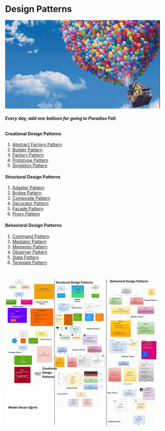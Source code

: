 # Design Patterns
![img_1.png](img_1.png)

 ###### _**Every day, add one balloon for going to Paradise Fall.**_

#### Creational Design Patterns


1) [Abstract Factory Pattern](https://github.com/MedetHasanUgurlu/Design-Patterns/tree/master/src/main/java/org/medron/abstractfactorypattern)
2) [Builder Pattern](https://github.com/MedetHasanUgurlu/Design-Patterns/tree/master/src/main/java/org/medron/builderpattern)
3) [Factory Pattern](https://github.com/MedetHasanUgurlu/Design-Patterns/tree/master/src/main/java/org/medron/factorypattern)
4) [Prototype Pattern](https://github.com/MedetHasanUgurlu/Design-Patterns/tree/master/src/main/java/org/medron/prototype)
5) [Singleton Pattern](https://github.com/MedetHasanUgurlu/Design-Patterns/tree/master/src/main/java/org/medron/singletonpattern)

#### Structural Design Patterns

1) [Adapter Pattern](https://github.com/MedetHasanUgurlu/Design-Patterns/tree/master/src/main/java/org/medron/adapterpattern)
2) [Bridge Pattern](https://github.com/MedetHasanUgurlu/Design-Patterns/tree/master/src/main/java/org/medron/bridgepattern)
3) [Composite Pattern](https://github.com/MedetHasanUgurlu/Design-Patterns/tree/master/src/main/java/org/medron/compositepattern)
4) [Decorator Pattern](https://github.com/MedetHasanUgurlu/Design-Patterns/tree/master/src/main/java/org/medron/decoratorpattern)
5) [Facade Pattern](https://github.com/MedetHasanUgurlu/Design-Patterns/tree/master/src/main/java/org/medron/facadepattern)
6) [Proxy Pattern](https://github.com/MedetHasanUgurlu/Design-Patterns/tree/master/src/main/java/org/medron/proxypattern)

#### Behavioral Design Patterns

1) [Command Pattern](https://github.com/MedetHasanUgurlu/Design-Patterns/tree/master/src/main/java/org/medron/commandpattern)
2) [Mediator Pattern](https://github.com/MedetHasanUgurlu/Design-Patterns/tree/master/src/main/java/org/medron/mediatorpattern)
3) [Memento Pattern](https://github.com/MedetHasanUgurlu/Design-Patterns/tree/master/src/main/java/org/medron/mementopattern)
4) [Observer Pattern](https://github.com/MedetHasanUgurlu/Design-Patterns/tree/master/src/main/java/org/medron/observerpattern)
5) [State Pattern](https://github.com/MedetHasanUgurlu/Design-Patterns/tree/master/src/main/java/org/medron/statepattern)
6) [Template Pattern](https://github.com/MedetHasanUgurlu/Design-Patterns/tree/master/src/main/java/org/medron/templatepattern)

<br>

![img](patterns2.jpg)



